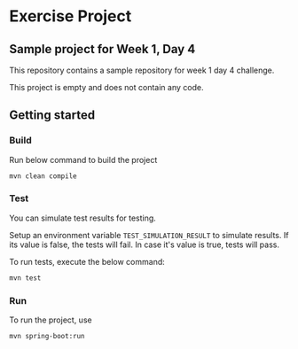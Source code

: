 # Exercise Project
## Sample project for Week 1, Day 4

This repository contains a sample repository for week 1 day 4 challenge.

This project is empty and does not contain any code.

## Getting started

### Build

Run below command to build the project
```bash
mvn clean compile
```

### Test

You can simulate test results for testing.

Setup an environment variable `TEST_SIMULATION_RESULT` to simulate results. If its value is false, the tests will fail. In case it's value is true, tests will pass.

To run tests, execute the below command:
```bash
mvn test
```

### Run
To run the project, use
```bash
mvn spring-boot:run 
```
